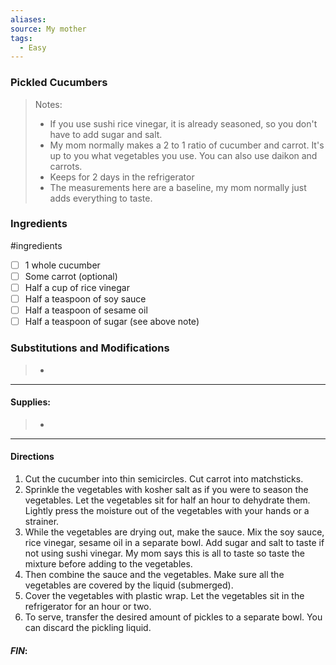 ```yaml
---
aliases: 
source: My mother
tags:
  - Easy
---
```

### Pickled Cucumbers 

 >Notes: 
 >- If you use sushi rice vinegar, it is already seasoned, so you don't have to add sugar and salt. 
>- My mom normally makes a 2 to 1 ratio of cucumber and carrot. It's up to you what vegetables you use. You can also use daikon and carrots. 
>- Keeps for 2 days in the refrigerator
>- The measurements here are a baseline, my mom normally just adds everything to taste. 
### Ingredients
#ingredients 
- [ ] 1 whole cucumber 
- [ ] Some carrot (optional)
- [ ] Half a cup of rice vinegar
- [ ] Half a teaspoon of soy sauce
- [ ] Half a teaspoon of sesame oil
- [ ] Half a teaspoon of sugar (see above note)
### Substitutions and Modifications
> - 
---
#### Supplies:
> -

---
#### Directions
1. Cut the cucumber into thin semicircles. Cut carrot into matchsticks. 
2. Sprinkle the vegetables with kosher salt as if you were to season the vegetables.  Let the vegetables sit for half an hour to dehydrate them. Lightly press the moisture out of  the vegetables with your hands or a strainer. 
3. While the vegetables are drying out, make the sauce. Mix the soy sauce, rice vinegar, sesame oil in a separate bowl. Add sugar and salt to taste if not using sushi vinegar. My mom says this is all to taste so taste the mixture before adding to the vegetables.
4. Then combine the sauce and the vegetables. Make sure all the vegetables are covered by the liquid (submerged).
5. Cover the vegetables with plastic wrap. Let the vegetables sit in the refrigerator for an hour or two. 
6. To serve, transfer the desired amount of pickles to a separate bowl. You can discard the pickling liquid. 

#### *FIN*: